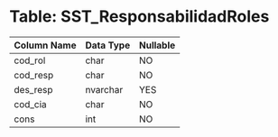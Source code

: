 # Table: SST_ResponsabilidadRoles

| Column Name | Data Type | Nullable |
|-------------|-----------|----------|
| cod_rol | char | NO |
| cod_resp | char | NO |
| des_resp | nvarchar | YES |
| cod_cia | char | NO |
| cons | int | NO |
